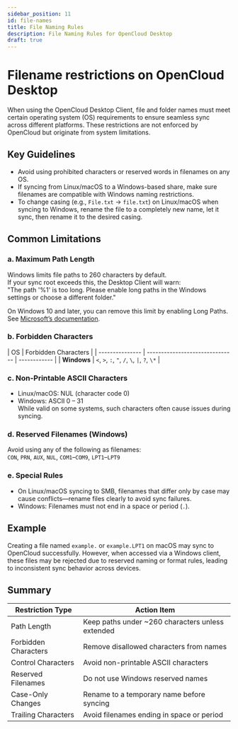 ```yaml
---
sidebar_position: 11
id: file-names
title: File Naming Rules
description: File Naming Rules for OpenCloud Desktop
draft: true
---
```


# Filename restrictions on OpenCloud Desktop

When using the OpenCloud Desktop Client, file and folder names must meet certain operating system (OS) requirements to ensure seamless sync across different platforms. These restrictions are not enforced by OpenCloud but originate from system limitations.

## Key Guidelines

- Avoid using prohibited characters or reserved words in filenames on any OS.
- If syncing from Linux/macOS to a Windows-based share, make sure filenames are compatible with Windows naming restrictions.
- To change casing (e.g., `File.txt` → `file.txt`) on Linux/macOS when syncing to Windows, rename the file to a completely new name, let it sync, then rename it to the desired casing.

## Common Limitations

### a. Maximum Path Length

Windows limits file paths to 260 characters by default.  
If your sync root exceeds this, the Desktop Client will warn:  
"The path '%1' is too long. Please enable long paths in the Windows settings or choose a different folder."

On Windows 10 and later, you can remove this limit by enabling Long Paths. See [Microsoft’s documentation](https://learn.microsoft.com/en-us/windows/win32/fileio/maximum-file-path-limitation?tabs=registry#enable-long-paths-in-windows-10-version-1607-and-later).

### b. Forbidden Characters

| OS              | Forbidden Characters            |
| --------------- | ------------------------------- | ------------ |
| **Windows**     | `<`, `>`, `:`, `"`, `/`, `\`, ` | `, `?`, `\*` |

### c. Non-Printable ASCII Characters

- Linux/macOS: NUL (character code 0)
- Windows: ASCII 0 – 31  
  While valid on some systems, such characters often cause issues during syncing.

### d. Reserved Filenames (Windows)

Avoid using any of the following as filenames:  
`CON`, `PRN`, `AUX`, `NUL`, `COM1`–`COM9`, `LPT1`–`LPT9`

### e. Special Rules

- On Linux/macOS syncing to SMB, filenames that differ only by case may cause conflicts—rename files clearly to avoid sync failures.
- Windows: Filenames must not end in a space or period (`.`).

## Example

Creating a file named `example.` or `example.LPT1` on macOS may sync to OpenCloud successfully. However, when accessed via a Windows client, these files may be rejected due to reserved naming or format rules, leading to inconsistent sync behavior across devices.

## Summary

| Restriction Type     | Action Item                                      |
| -------------------- | ------------------------------------------------ |
| Path Length          | Keep paths under ~260 characters unless extended |
| Forbidden Characters | Remove disallowed characters from names          |
| Control Characters   | Avoid non-printable ASCII characters             |
| Reserved Filenames   | Do not use Windows reserved names                |
| Case-Only Changes    | Rename to a temporary name before syncing        |
| Trailing Characters  | Avoid filenames ending in space or period        |
